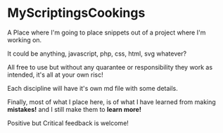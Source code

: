 # MyScriptingsCookings

A Place where I'm going to place snippets out of a  project where I'm working on.

It could be anything, javascript, php, css, html, svg whatever?

All free to use but without any quarantee or responsibility they work as intended, it's all at your own risc!

Each discipline will have it's own md file with some details.

Finally, most of what I place here, is of what I have learned from making **mistakes!** and I still make them to **learn more!**

Positive but Critical feedback is welcome!